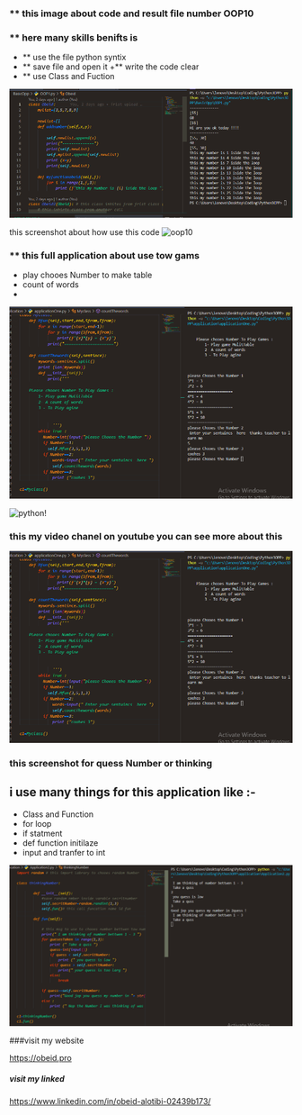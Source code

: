 
### ** this image about  code and result  file number OOP10
### ** here many skills  benifts  is 
+ ** use the file python syntix 
+ ** save file and open it 
+** write the code  clear 
+ ** use Class and Fuction 

![obeid!](images/test.PNG)


this screenshot about how use this code 
![oop10](https://user-images.githubusercontent.com/31520330/174503605-b5d63d71-ec86-418e-9c11-73c0f1cea5e3.PNG)

### ** this full application  about use  tow gams 
+ play chooes  Number to  make table 
+ count of words 
+ 

![Gams!](../images/fullapp.PNG)

![python!](https://i.morioh.com/210225/9e958e1e.webp)

### this my video chanel on youtube  you can see more about this 

[![Gams!](../images/fullapp.PNG)](https://www.youtube.com/watch?v=Jj3hQENh4Fo)

### this screenshot for quess Number or thinking 
## i use many things for this application like :- 
+ Class and Function 
+ for loop 
+ if statment 
+ def function initilaze
+ input and tranfer to int  
  

![quess!](../images/thinkingNumber.PNG)


###visit my website  

https://obeid.pro

##### visit my linked 

https://www.linkedin.com/in/obeid-alotibi-02439b173/
